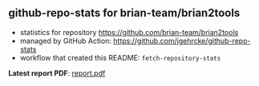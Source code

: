 ## github-repo-stats for brian-team/brian2tools

- statistics for repository https://github.com/brian-team/brian2tools
- managed by GitHub Action: https://github.com/jgehrcke/github-repo-stats
- workflow that created this README: `fetch-repository-stats`

**Latest report PDF**: [report.pdf](https://github.com/brian-team/repo-stats/raw/github-repo-stats/brian-team/brian2tools/latest-report/report.pdf)

